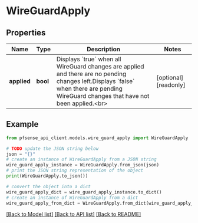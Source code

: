 # WireGuardApply


## Properties

Name | Type | Description | Notes
------------ | ------------- | ------------- | -------------
**applied** | **bool** | Displays &#x60;true&#x60; when all WireGuard changes are applied and there are no pending changes left.Displays &#x60;false&#x60; when there are pending WireGuard changes that have not been applied.&lt;br&gt; | [optional] [readonly] 

## Example

```python
from pfsense_api_client.models.wire_guard_apply import WireGuardApply

# TODO update the JSON string below
json = "{}"
# create an instance of WireGuardApply from a JSON string
wire_guard_apply_instance = WireGuardApply.from_json(json)
# print the JSON string representation of the object
print(WireGuardApply.to_json())

# convert the object into a dict
wire_guard_apply_dict = wire_guard_apply_instance.to_dict()
# create an instance of WireGuardApply from a dict
wire_guard_apply_from_dict = WireGuardApply.from_dict(wire_guard_apply_dict)
```
[[Back to Model list]](../README.md#documentation-for-models) [[Back to API list]](../README.md#documentation-for-api-endpoints) [[Back to README]](../README.md)


